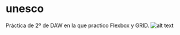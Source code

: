 # unesco
Práctica de 2º de DAW en la que practico Flexbox y GRID.
![alt text](https://github.com/adrianhruiz/unesco/img/main/thumbmail.png?raw=true)
